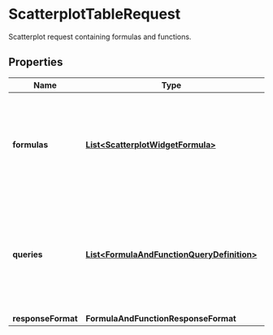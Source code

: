 

# ScatterplotTableRequest

Scatterplot request containing formulas and functions.

## Properties

Name | Type | Description | Notes
------------ | ------------- | ------------- | -------------
**formulas** | [**List&lt;ScatterplotWidgetFormula&gt;**](ScatterplotWidgetFormula.md) | List of Scatterplot formulas that operate on queries. **This feature is currently in beta.** |  [optional]
**queries** | [**List&lt;FormulaAndFunctionQueryDefinition&gt;**](FormulaAndFunctionQueryDefinition.md) | List of queries that can be returned directly or used in formulas. **This feature is currently in beta.** |  [optional]
**responseFormat** | **FormulaAndFunctionResponseFormat** |  |  [optional]



